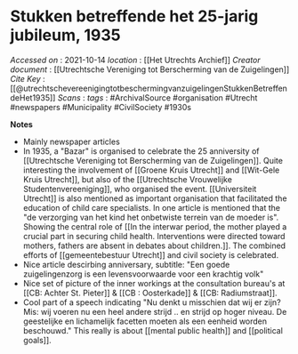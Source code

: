 # Stukken betreffende het 25-jarig jubileum, 1935

*Accessed on* : 2021-10-14
*location* : [[Het Utrechts Archief]]
*Creator document* : [[Utrechtsche Vereniging tot Berscherming van de Zuigelingen]]
*Cite Key* : [[@utrechtschevereenigingtotbeschermingvanzuigelingenStukkenBetreffendeHet1935]]
*Scans* :
*tags* : #ArchivalSource #organisation #Utrecht #newspapers #Municipality #CivilSociety #1930s 

**Notes**
- Mainly newspaper articles
- In 1935, a "Bazar" is organised to celebrate the 25 anniversity of [[Utrechtsche Vereniging tot Berscherming van de Zuigelingen]]. Quite interesting the involvement of [[Groene Kruis Utrecht]] and [[Wit-Gele Kruis Utrecht]], but also of the [[Utrechtsche Vrouwelijke Studentenvereeniging]], who organised the event. [[Universiteit Utrecht]] is also mentioned as important organisation that facilitated the education of child care specialists. In one article is mentioned that the "de verzorging van het kind het onbetwiste terrein van de moeder is". Showing the central role of [[In the interwar period, the mother played a crucial part in securing child health. Interventions were directed toward mothers, fathers are absent in debates about children.]]. The combined efforts of [[gemeentebestuur Utrecht]] and civil society is celebrated.
- Nice article descirbing anniversary, subtitle: "Een goede zuigelingenzorg is een levensvoorwaarde voor een krachtig volk"
- Nice set of picture of the inner workings at the consultation bureau's at [[CB: Achter St. Pieter]] & [[CB : Oosterkade]] & [[CB: Radiumstraat]]. 
- Cool part of a speech indicating "Nu denkt u misschien dat wij er zijn? Mis: wij voeren nu een heel andere strijd .. en strijd op hoger niveau. De geestelijke en lichamelijk facetten moeten als een eenheid worden beschouwd." This really is about [[mental public health]] and [[political goals]].




